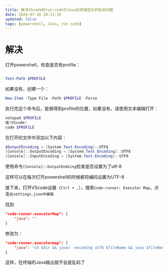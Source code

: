 ```yaml
---
title: 解决VScode的run-code中Java在终端显示的乱码问题
date: 2024-07-26 20:11:35
updated: false
tags: [powershell, Java, run code]
---
```


# 解决

打开powershell，检查是否有profile：

```powershell

Test-Path $PROFILE

```

如果没有，创建一个：

```powershell
New-Item -Type File -Path $PROFILE -Force
```

执行完这个命令后，能够得到profile的位置，如果没有，请使用文本编辑打开：

```powershell
notepad $PROFILE
或(VScode)
code $PROFILE
```

在打开的文件中添加以下内容：

```powershell
$OutputEncoding = [System.Text.Encoding]::UTF8
[Console]::OutputEncoding = [System.Text.Encoding]::UTF8
[Console]::InputEncoding = [System.Text.Encoding]::UTF8
```

使用命令`[Console]::OutputEndoing`检查是否设置为了utf-8

这样可以在每次打开powershell的时候都将编码设置为UTF-8

接下来，打开VScode设置（`Ctrl + ,`），搜索`Code-runner: Executor Map`，点击`在settings.json中编辑`

找到

```json
"code-runner.executorMap": {
    "java": ""
}
```
修改为：
```json
"code-runner.executormap": {
    "java": "cd $dir && javac -encoding utf8 $fileName && java $fileNameWithoutExt",
}
```

这样，在终端的Java输出就不会是乱码了


